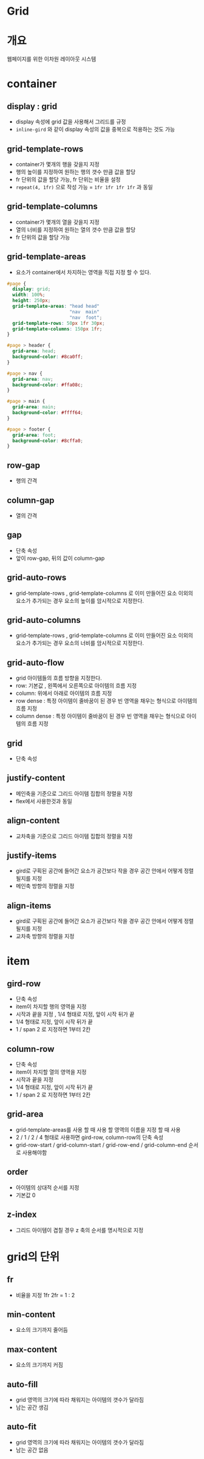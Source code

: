 # Grid

# 개요

웹페이지를 위한 이차원 레이아웃 시스템

# container

## display : grid

- display 속성에 grid 값을 사용해서 그리드를 규정
- `inline-gird` 와 같이 display 속성의 값을 중복으로 적용하는 것도 가능

## grid-template-rows

- container가 몇개의 행을 갖을지 지정
- 행의 높이를 지정하여 원하는 행의 갯수 만큼 값을 할당
- fr 단위의 값을 할당 가능, fr 단위는 비율을 설정
- `repeat(4, 1fr)` 으로 작성 가능 = `1fr 1fr 1fr 1fr` 과 동일

## grid-template-columns

- container가 몇개의 열을 갖을지 지정
- 열의 너비를 지정하여 원하는 열의 갯수 만큼 값을 할당
- fr 단위의 값을 할당 가능

## grid-template-areas

- 요소가 container에서 차지하는 영역을 직접 지정 할 수 있다.

```css
#page {
  display: grid;
  width: 100%;
  height: 250px;
  grid-template-areas: "head head"
                       "nav  main"
                       "nav  foot";
  grid-template-rows: 50px 1fr 30px;
  grid-template-columns: 150px 1fr;
}

#page > header {
  grid-area: head;
  background-color: #8ca0ff;
}

#page > nav {
  grid-area: nav;
  background-color: #ffa08c;
}

#page > main {
  grid-area: main;
  background-color: #ffff64;
}

#page > footer {
  grid-area: foot;
  background-color: #8cffa0;
}
```

## row-gap

- 행의 간격

## column-gap

- 열의 간격

## gap

- 단축 속성
- 앞이 row-gap, 뒤의 값이 column-gap

## grid-auto-rows

- grid-template-rows , grid-template-columns 로 이미 만들어진 요소 이외의 요소가 추가되는 경우 요소의 높이를 암시적으로 지정한다.

## grid-auto-columns

- grid-template-rows , grid-template-columns 로 이미 만들어진 요소 이외의 요소가 추가되는 경우 요소의 너비를 암시적으로 지정한다.

## grid-auto-flow

- grid 아이템들의 흐름 방향을 지정한다.
- row: 기본값 , 왼쪽에서 오른쪽으로 아이템의 흐름 지정
- column: 위에서 아래로 아이템의 흐름 지정
- row dense : 특정 아이템이 줄바꿈이 된 경우 빈 영역을 채우는 형식으로 아이템의 흐름 지정
- column dense : 특정 아이템이 줄바꿈이 된 경우 빈 영역을 채우는 형식으로 아이템의 흐름 지정

## grid

- 단축 속성

## justify-content

- 메인축을 기준으로 그리드 아이템 집합의 정렬을 지정
- flex에서 사용한것과 동일

## align-content

- 교차축을 기준으로 그리드 아이템 집합의 정렬을 지정

## justify-items

- gird로 구획된 공간에 들어간 요소가 공간보다 작을 경우 공간 안에서 어떻게 정렬될지를 지정
- 메인축 방향의 정렬을 지정

## align-items

- gird로 구획된 공간에 들어간 요소가 공간보다 작을 경우 공간 안에서 어떻게 정렬될지를 지정
- 교차축 방향의 정렬을 지정

# item

## gird-row

- 단축 속성
- item이 차지할 행의 영역을 지정
- 시작과 끝을 지정 , 1/4 형태로 지정, 앞이 시작 뒤가 끝
- 1/4 형태로 지정, 앞이 시작 뒤가 끝
- 1 / span 2 로 지정하면 1부터 2칸

## column-row

- 단축 속성
- item이 차지할 열의 영역을 지정
- 시작과 끝을 지정
- 1/4 형태로 지정, 앞이 시작 뒤가 끝
- 1 / span 2 로 지정하면 1부터 2칸

## grid-area

- grid-template-areas를 사용 할 때 사용 할 영역의 이름을 지정 할 때 사용
- 2 / 1 / 2 / 4 형태로 사용하면 gird-row, column-row의 단축 속성
- grid-row-start / grid-column-start / grid-row-end / grid-column-end 순서로 사용해야함

## order

- 아이템의 상대적 순서를 지정
- 기본값 0

## z-index

- 그리드 아이템이 겹칠 경우 z 축의 순서를 명시적으로 지정

# grid의 단위

## fr

- 비율을 지정 1fr 2fr = 1 : 2

## min-content

- 요소의 크기까지 줄어듬

## max-content

- 요소의 크기까지 커짐

## auto-fill

- grid 영역의 크기에 따라 채워지는 아이템의 갯수가 달라짐
- 남는 공간 생김

## auto-fit

- grid 영역의 크기에 따라 채워지는 아이템의 갯수가 달라짐
- 남는 공간 없음
